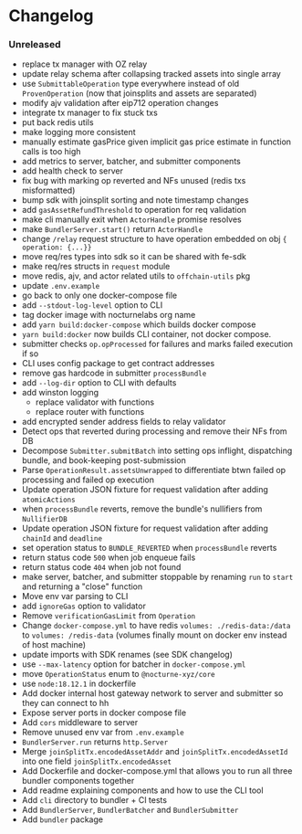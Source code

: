 # Changelog

### Unreleased

- replace tx manager with OZ relay
- update relay schema after collapsing tracked assets into single array
- use `SubmittableOperation` type everywhere instead of old `ProvenOperation` (now that joinsplits and assets are separated)
- modify ajv validation after eip712 operation changes
- integrate tx manager to fix stuck txs
- put back redis utils
- make logging more consistent
- manually estimate gasPrice given implicit gas price estimate in function calls is too high
- add metrics to server, batcher, and submitter components
- add health check to server
- fix bug with marking op reverted and NFs unused (redis txs misformatted)
- bump sdk with joinsplit sorting and note timestamp changes
- add `gasAssetRefundThreshold` to operation for req validation
- make cli manually exit when `ActorHandle` promise resolves
- make `BundlerServer.start()` return `ActorHandle`
- change `/relay` request structure to have operation embedded on obj `{ operation: {...}}`
- move req/res types into sdk so it can be shared with fe-sdk
- make req/res structs in `request` module
- move redis, ajv, and actor related utils to `offchain-utils` pkg
- update `.env.example`
- go back to only one docker-compose file
- add `--stdout-log-level` option to CLI
- tag docker image with nocturnelabs org name
- add `yarn build:docker-compose` which builds docker compose
- `yarn build:docker` now builds CLI container, not docker compose.
- submitter checks `op.opProcessed` for failures and marks failed execution if so
- CLI uses config package to get contract addresses
- remove gas hardcode in submitter `processBundle`
- add `--log-dir` option to CLI with defaults
- add winston logging
  - replace validator with functions
  - replace router with functions
- add encrypted sender address fields to relay validator
- Detect ops that reverted during processing and remove their NFs from DB
- Decompose `Submitter.submitBatch` into setting ops inflight, dispatching bundle, and book-keeping post-submission
- Parse `OperationResult.assetsUnwrapped` to differentiate btwn failed op processing and failed op execution
- Update operation JSON fixture for request validation after adding `atomicActions`
- when `processBundle` reverts, remove the bundle's nullifiers from `NullifierDB`
- Update operation JSON fixture for request validation after adding `chainId` and `deadline`
- set operation status to `BUNDLE_REVERTED` when `processBundle` reverts
- return status code `500` when job enqueue fails
- return status code `404` when job not found
- make server, batcher, and submitter stoppable by renaming `run` to `start` and returning a "close" function
- Move env var parsing to CLI
- add `ignoreGas` option to validator
- Remove `verificationGasLimit` from `Operation`
- Change `docker-compose.yml` to have redis `volumes: ./redis-data:/data` to `volumes: /redis-data` (volumes finally mount on docker env instead of host machine)
- update imports with SDK renames (see SDK changelog)
- use `--max-latency` option for batcher in `docker-compose.yml`
- move `OperationStatus` enum to `@nocturne-xyz/core`
- use `node:18.12.1` in dockerfile
- Add docker internal host gateway network to server and submitter so they can connect to hh
- Expose server ports in docker compose file
- Add `cors` middleware to server
- Remove unused env var from `.env.example`
- `BundlerServer.run` returns `http.Server`
- Merge `joinSplitTx.encodedAssetAddr` and `joinSplitTx.encodedAssetId` into one field `joinSplitTx.encodedAsset`
- Add Dockerfile and docker-compose.yml that allows you to run all three bundler components together
- Add readme explaining components and how to use the CLI tool
- Add `cli` directory to bundler + CI tests
- Add `BundlerServer`, `BundlerBatcher` and `BundlerSubmitter`
- Add `bundler` package
